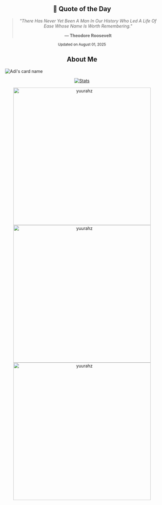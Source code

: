<!-- QUOTE:START -->
<div align="center">

## 📝 Quote of the Day

> *"There Has Never Yet Been A Man In Our History Who Led A Life Of Ease Whose Name Is Worth Remembering."*
> 
> **— Theodore Roosevelt**

<sub>Updated on August 01, 2025</sub>

</div>
<!-- QUOTE:END -->

<div align=center>
  
## About Me

</div>

![Adi's card name](https://cardivo.vercel.app/api?name=YuuraHz&description=Hi%20There,%20My%20Name%20Is%20Adi.%20I'am%20a%20Newbie&image=https://github.com/yuurahz.png&backgroundColor=%23ecf0f1&pattern=leaf&colorPattern=%23eaeaea)

 <p align="center">
    <a href="https://github.com/yuurahz">
        <img src="https://github-readme-activity-graph.vercel.app/graph?username=yuurahz&theme=redical" alt="Stats">
    </a>
</p>

<div align="center">
   <a href="https://github.com/yuurahz/">
     <img src="https://github-readme-stats.vercel.app/api?username=yuurahz&&include_all_commits=true&count_private=true&show_icons=true&theme=synthwave&hide_border=true" width="450" alt="yuurahz"/>
     <img src="https://github-readme-streak-stats.herokuapp.com/?user=yuurahz&theme=synthwave&hide_border=true&date_format=j%20M[%20Y]" width="450" alt="yuurahz"/>
     <img src="https://github-readme-stats.vercel.app/api/top-langs/?username=yuurahz&layout=compact&theme=synthwave" width="450" alt="yuurahz"/>
   </a>
</div>
